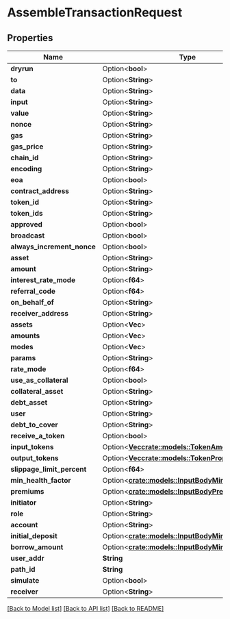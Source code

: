 # AssembleTransactionRequest

## Properties

Name | Type | Description | Notes
------------ | ------------- | ------------- | -------------
**dryrun** | Option<**bool**> |  | [optional]
**to** | Option<**String**> |  | [optional]
**data** | Option<**String**> |  | [optional]
**input** | Option<**String**> |  | [optional]
**value** | Option<**String**> |  | [optional]
**nonce** | Option<**String**> |  | [optional]
**gas** | Option<**String**> |  | [optional]
**gas_price** | Option<**String**> |  | [optional]
**chain_id** | Option<**String**> |  | [optional]
**encoding** | Option<**String**> |  | [optional]
**eoa** | Option<**bool**> |  | [optional]
**contract_address** | Option<**String**> |  | [optional]
**token_id** | Option<**String**> |  | [optional]
**token_ids** | Option<**String**> |  | [optional]
**approved** | Option<**bool**> |  | [optional]
**broadcast** | Option<**bool**> |  | [optional]
**always_increment_nonce** | Option<**bool**> |  | [optional]
**asset** | Option<**String**> |  | [optional]
**amount** | Option<**String**> |  | [optional]
**interest_rate_mode** | Option<**f64**> |  | [optional]
**referral_code** | Option<**f64**> |  | [optional]
**on_behalf_of** | Option<**String**> |  | [optional]
**receiver_address** | Option<**String**> |  | [optional]
**assets** | Option<**Vec<String>**> |  | [optional]
**amounts** | Option<**Vec<String>**> |  | [optional]
**modes** | Option<**Vec<f64>**> |  | [optional]
**params** | Option<**String**> |  | [optional]
**rate_mode** | Option<**f64**> |  | [optional]
**use_as_collateral** | Option<**bool**> |  | [optional]
**collateral_asset** | Option<**String**> |  | [optional]
**debt_asset** | Option<**String**> |  | [optional]
**user** | Option<**String**> |  | [optional]
**debt_to_cover** | Option<**String**> |  | [optional]
**receive_a_token** | Option<**bool**> |  | [optional]
**input_tokens** | Option<[**Vec<crate::models::TokenAmount>**](TokenAmount.md)> |  | [optional]
**output_tokens** | Option<[**Vec<crate::models::TokenProportion>**](TokenProportion.md)> |  | [optional]
**slippage_limit_percent** | Option<**f64**> |  | [optional]
**min_health_factor** | Option<[**crate::models::InputBodyMinHealthFactor**](InputBody_minHealthFactor.md)> |  | [optional]
**premiums** | Option<[**crate::models::InputBodyPremiums**](InputBody_premiums.md)> |  | [optional]
**initiator** | Option<**String**> |  | [optional]
**role** | Option<**String**> |  | [optional]
**account** | Option<**String**> |  | [optional]
**initial_deposit** | Option<[**crate::models::InputBodyMinHealthFactor**](InputBody_minHealthFactor.md)> |  | [optional]
**borrow_amount** | Option<[**crate::models::InputBodyMinHealthFactor**](InputBody_minHealthFactor.md)> |  | [optional]
**user_addr** | **String** |  | 
**path_id** | **String** |  | 
**simulate** | Option<**bool**> |  | [optional]
**receiver** | Option<**String**> |  | [optional]

[[Back to Model list]](../README.md#documentation-for-models) [[Back to API list]](../README.md#documentation-for-api-endpoints) [[Back to README]](../README.md)


